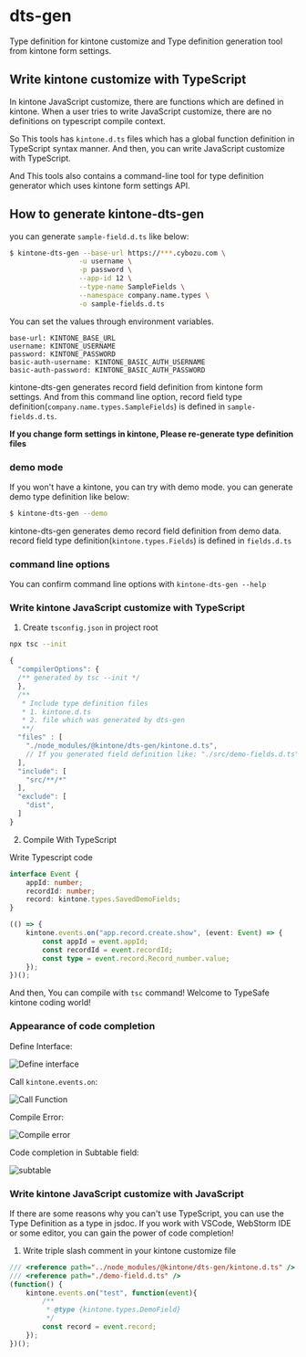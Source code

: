 # dts-gen

Type definition for kintone customize and
Type definition generation tool from kintone form settings.


## Write kintone customize with TypeScript

In kintone JavaScript customize, there are functions which are defined in kintone.
When a user tries to write JavaScript customize, there are no definitions on typescript compile context.

So This tools has `kintone.d.ts` files which has a global function definition in TypeScript syntax manner. And then, you can write JavaScript customize with TypeScript.

And This tools also contains a command-line tool for type definition generator which
uses kintone form settings API.

## How to generate kintone-dts-gen

you can generate `sample-field.d.ts` like below:

```bash
$ kintone-dts-gen --base-url https://***.cybozu.com \
                 -u username \
                 -p password \
                 --app-id 12 \
                 --type-name SampleFields \
                 --namespace company.name.types \
                 -o sample-fields.d.ts
```

You can set the values through environment variables.

```
base-url: KINTONE_BASE_URL
username: KINTONE_USERNAME
password: KINTONE_PASSWORD
basic-auth-username: KINTONE_BASIC_AUTH_USERNAME
basic-auth-password: KINTONE_BASIC_AUTH_PASSWORD
```

kintone-dts-gen generates record field definition from kintone form settings.
And from this command line option, record field type definition(`company.name.types.SampleFields`)
is defined in `sample-fields.d.ts`.

**If you change form settings in kintone, Please re-generate type definition files**

### demo mode
If you won't have a kintone, you can try with demo mode.
you can generate demo type definition like below:

```bash
$ kintone-dts-gen --demo
```

kintone-dts-gen generates demo record field definition from demo data.
record field type definition(`kintone.types.Fields`)  is defined in `fields.d.ts`

### command line options
You can confirm command line options with `kintone-dts-gen --help`

### Write kintone JavaScript customize with TypeScript

1. Create `tsconfig.json` in project root

```bash
npx tsc --init
```

```javascript
{
  "compilerOptions": {
  /** generated by tsc --init */
  },
  /**
   * Include type definition files
   * 1. kintone.d.ts
   * 2. file which was generated by dts-gen
   **/
  "files" : [
    "./node_modules/@kintone/dts-gen/kintone.d.ts",
    // If you generated field definition like: "./src/demo-fields.d.ts"
  ],
  "include": [
    "src/**/*"
  ],
  "exclude": [
    "dist",
  ]
}
```

2. Compile With TypeScript

Write Typescript code

```typescript
interface Event {
    appId: number;
    recordId: number;
    record: kintone.types.SavedDemoFields;
}

(() => {
    kintone.events.on("app.record.create.show", (event: Event) => {
        const appId = event.appId;
        const recordId = event.recordId;
        const type = event.record.Record_number.value;
    });
})();
```

And then, You can compile with `tsc` command!
Welcome to TypeSafe kintone coding world!

### Appearance of code completion

Define Interface:

![Define interface](typescript-interface.gif)

Call `kintone.events.on`:

![Call Function](call-function.gif)

Compile Error:

![Compile error](compile-error.gif)

Code completion in Subtable field: 

![subtable](subtable.gif)

### Write kintone JavaScript customize with JavaScript

If there are some reasons why you can't use TypeScript, you can use the Type Definition as a type in jsdoc.
If you work with VSCode, WebStorm IDE or some editor, you can gain the power of code completion!

1. Write triple slash comment in your kintone customize file
```javascript
/// <reference path="../node_modules/@kintone/dts-gen/kintone.d.ts" />
/// <reference path="./demo-field.d.ts" />
(function() {
    kintone.events.on("test", function(event){
        /**
         * @type {kintone.types.DemoField}
         */
        const record = event.record;
    });
})();
```
